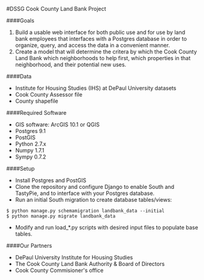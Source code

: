 #DSSG Cook County Land Bank Project

####Goals
1. Build a usable web interface for both public use and for use by land bank employees that interfaces with a Postgres database in order to organize, query, and access the data in a convenient manner.
2. Create a model that will determine the critera by which the Cook County Land Bank which neighborhoods to help first, which properties in that neighborhood, and their potential new uses.

####Data
- Institute for Housing Studies (IHS) at DePaul University datasets
- Cook County Assessor file
- County shapefile

####Required Software
- GIS software: ArcGIS 10.1 or QGIS
- Postgres 9.1
- PostGIS
- Python 2.7.x
- Numpy  1.7.1
- Sympy  0.7.2

####Setup
- Install Postgres and PostGIS
- Clone the repository and configure Django to enable South and TastyPie, and to interface with your Postgres database.
- Run an initial South migration to create database tables/views:

```
$ python manage.py schemamigration landbank_data --initial
$ python manage.py migrate landbank_data
```


- Modify and run load_*.py scripts with desired input files to populate base tables.

####Our Partners
- DePaul University Institute for Housing Studies 
- The Cook County Land Bank Authority & Board of Directors
- Cook County Commisioner's office
